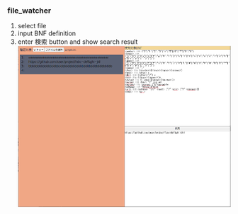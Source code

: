 ### file_watcher

1. select file
2. input BNF definition
3. enter 検索 button and show search result
![サンプル](sample.PNG "サンプル")